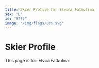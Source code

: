 ```yaml
---
title: Skier Profile for Elvira Fatkulina
sex: "L"
id: "9772"
image: "/img/flags/urs.svg" 
---
```


# Skier Profile

This page is for: Elvira Fatkulina.
    